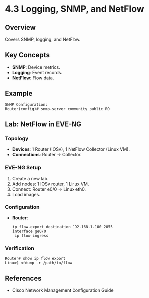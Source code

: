 # 4.3 Logging, SNMP, and NetFlow

## Overview
Covers SNMP, logging, and NetFlow.

## Key Concepts
- **SNMP**: Device metrics.
- **Logging**: Event records.
- **NetFlow**: Flow data.

## Example
```text
SNMP Configuration:
Router(config)# snmp-server community public RO
```

## Lab: NetFlow in EVE-NG
### Topology
- **Devices**: 1 Router (IOSv), 1 NetFlow Collector (Linux VM).
- **Connections**: Router -> Collector.

### EVE-NG Setup
1. Create a new lab.
2. Add nodes: 1 IOSv router, 1 Linux VM.
3. Connect: Router e0/0 -> Linux eth0.
4. Load images.

### Configuration
- **Router**:
  ```text
  ip flow-export destination 192.168.1.100 2055
  interface ge0/0
   ip flow ingress
  ```

### Verification
```text
Router# show ip flow export
Linux$ nfdump -r /path/to/flow
```

## References
- Cisco Network Management Configuration Guide
